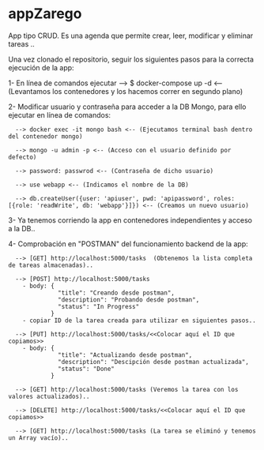 # appZarego
App tipo CRUD. Es una agenda que permite crear, leer, modificar y eliminar tareas ..

Una vez clonado el repositorio, seguir los siguientes pasos para la correcta ejecución de la app:


1- En línea de comandos ejecutar --> $ docker-compose up -d <-- (Levantamos los contenedores y los hacemos correr en segundo plano)

2- Modificar usuario y contraseña para acceder a la DB Mongo, para ello ejecutar en línea de comandos:

      --> docker exec -it mongo bash <-- (Ejecutamos terminal bash dentro del contenedor mongo)
      
      --> mongo -u admin -p <-- (Acceso con el usuario definido por defecto)
      
      --> password: passwrod <-- (Contraseña de dicho usuario)
      
      --> use webapp <-- (Indicamos el nombre de la DB)
      
      --> db.createUser({user: 'apiuser', pwd: 'apipassword', roles: [{role: 'readWrite', db: 'webapp'}]}) <-- (Creamos un nuevo usuario)
      
3- Ya tenemos corriendo la app en contenedores independientes y acceso a la DB..

4- Comprobación en "POSTMAN" del funcionamiento backend de la app:

      --> [GET] http://localhost:5000/tasks  (Obtenemos la lista completa de tareas almacenadas)..
      
      --> [POST] http://localhost:5000/tasks
        - body: {
                  "title": "Creando desde postman",
                  "description": "Probando desde postman",
                  "status": "In Progress"
                }
        - copiar ID de la tarea creada para utilizar en siguientes pasos..
                
      --> [PUT] http://localhost:5000/tasks/<<Colocar aquí el ID que copiamos>>
        - body: {
                  "title": "Actualizando desde postman",
                  "description": "Descipción desde postman actualizada",
                  "status": "Done"
                }

      --> [GET] http://localhost:5000/tasks (Veremos la tarea con los valores actualizados)..
      
      --> [DELETE] http://localhost:5000/tasks/<<Colocar aquí el ID que copiamos>>
      
      --> [GET] http://localhost:5000/tasks (La tarea se eliminó y tenemos un Array vacío)..
